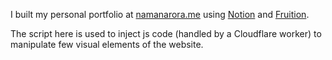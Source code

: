 I built my personal portfolio at [namanarora.me](https://namanarora.me) using [Notion](https://notion.so) and [Fruition](https://fruitionsite.com). 

The script here is used to inject js code (handled by a Cloudflare worker) to manipulate few visual elements of the website.